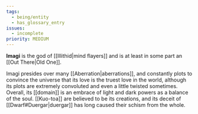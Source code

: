 ```yaml
---
tags:
  - being/entity
  - has_glossary_entry
issues:
  - incomplete
priority: MEDIUM
---
```


**Imagi** is the god of [[Illithid|mind flayers]] and is at least in some part an [[Out There|Old One]]. 

Imagi presides over many [[Aberration|aberrations]], and constantly plots to convince the universe that its love is the truest love in the world, although its plots are extremely convoluted and even a little twisted sometimes. Overall, its [[domain]] is an embrace of light and dark powers as a balance of the soul. [[Kuo-toa]] are believed to be its creations, and its deceit of [[Dwarf#Duergar|duergar]] has long caused their schism from the whole.